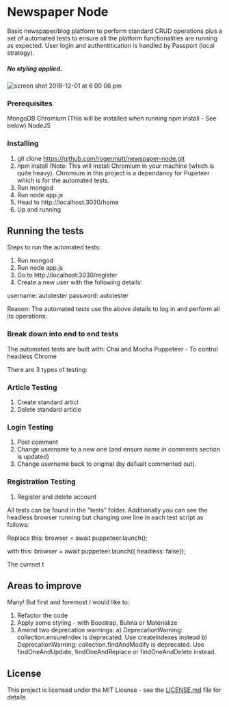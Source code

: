 # Newspaper Node 

Basic newspaper/blog platform to perform standard CRUD operations plus a set of automated tests to ensure all the platform functionalities are running as expected. 
User login and authentitication is handled by Passport (local strategy). 
##### No styling applied. 

![screen shot 2018-12-01 at 6 00 06 pm](https://user-images.githubusercontent.com/23165579/49325436-73b5e480-f596-11e8-8748-c8c9de97c111.png)


### Prerequisites

MongoDB 
Chromium (This will be installed when running npm install - See below) 
NodeJS

### Installing

1. git clone https://github.com/rogermutt/newspaper-node.git
2. npm install (Note: This will install Chromium in your machine (which is quite heavy). Chromium in this project is a dependancy for Pupeteer which is for the automated tests.
3. Run mongod
4. Run node app.js
5. Head to http://localhost:3030/home
6. Up and running 

## Running the tests

Steps to run the automated tests:

1. Run mongod
2. Run node app.js
3. Go to http://localhost:3030/register
4. Create a new user with the following details:

username: autotester
password: autotester

Reason: The automated tests use the above details to log in and perform all its operations.

### Break down into end to end tests

The automated tests are  built with: 
Chai and Mocha 
Puppeteer - To control headless Chrome

There are 3 types of testing:

### Article Testing 

1. Create standard articl
2. Delete standard article 

### Login Testing 

1. Post comment
2. Change username to a new one (and ensure name in comments section is updated)
3. Change username back to original (by defualt commented out). 

### Registration Testing 

1. Register and delete account

All tests can be found in the "tests" folder. 
Additionally you can see the headless browser running but changing one line in each test script as follows:

Replace this:
  browser = await puppeteer.launch();

with this:
  browser = await puppeteer.launch({ headless: false});

The currnet t

## Areas to improve

Many! But first and foremost I would like to:
1. Refactor the code 
2. Apply some styling - with Boostrap, Bulma or Materialize 
3. Amend two deprecation warnings:
a) DeprecationWarning: collection.ensureIndex is deprecated. Use createIndexes instead
b) DeprecationWarning: collection.findAndModify is deprecated. Use findOneAndUpdate, findOneAndReplace or findOneAndDelete instead.

## License

This project is licensed under the MIT License - see the [LICENSE.md](LICENSE.md) file for details
